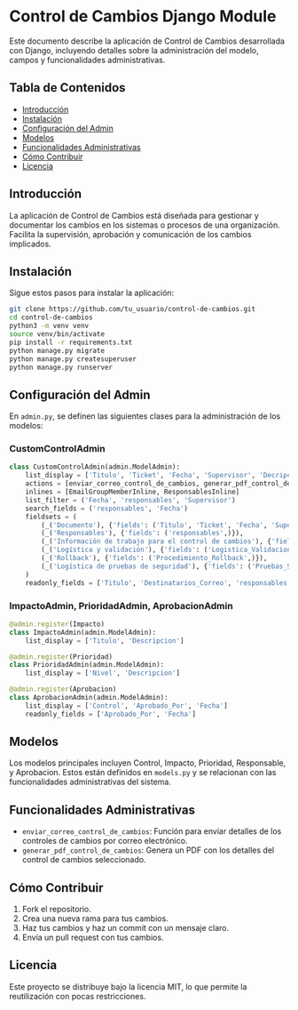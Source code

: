# Control de Cambios Django Module

Este documento describe la aplicación de Control de Cambios desarrollada con Django, incluyendo detalles sobre la administración del modelo, campos y funcionalidades administrativas.

## Tabla de Contenidos
- [Introducción](#introducción)
- [Instalación](#instalación)
- [Configuración del Admin](#configuración-del-admin)
- [Modelos](#modelos)
- [Funcionalidades Administrativas](#funcionalidades-administrativas)
- [Cómo Contribuir](#cómo-contribuir)
- [Licencia](#licencia)

## Introducción
La aplicación de Control de Cambios está diseñada para gestionar y documentar los cambios en los sistemas o procesos de una organización. Facilita la supervisión, aprobación y comunicación de los cambios implicados.

## Instalación

Sigue estos pasos para instalar la aplicación:

```bash
git clone https://github.com/tu_usuario/control-de-cambios.git
cd control-de-cambios
python3 -m venv venv
source venv/bin/activate
pip install -r requirements.txt
python manage.py migrate
python manage.py createsuperuser
python manage.py runserver
```

## Configuración del Admin

En `admin.py`, se definen las siguientes clases para la administración de los modelos:

### CustomControlAdmin

```python
class CustomControlAdmin(admin.ModelAdmin):
    list_display = ['Titulo', 'Ticket', 'Fecha', 'Supervisor', 'Decripcion_Corta']
    actions = [enviar_correo_control_de_cambios, generar_pdf_control_de_cambios]
    inlines = [EmailGroupMemberInline, ResponsablesInline]
    list_filter = ('Fecha', 'responsables', 'Supervisor')
    search_fields = ('responsables', 'Fecha')
    fieldsets = (
        (_('Documento'), {'fields': ('Titulo', 'Ticket', 'Fecha', 'Supervisor', 'Destinatarios_Correo')}),
        (_('Responsables'), {'fields': ('responsables',)}),
        (_('Información de trabajo para el control de cambios'), {'fields': ('Facilidad', 'Dispositivo', 'Decripcion_Corta', 'Objetivo', 'Impacto', 'Prioridad')}),
        (_('Logística y validación'), {'fields': ('Logistica_Validacion',)}),
        (_('Rollback'), {'fields': ('Procedimiento_Rollback',)}),
        (_('Logística de pruebas de seguridad'), {'fields': ('Pruebas_Seguridad',)})
    )
    readonly_fields = ['Titulo', 'Destinatarios_Correo', 'responsables']
```

### ImpactoAdmin, PrioridadAdmin, AprobacionAdmin

```python
@admin.register(Impacto)
class ImpactoAdmin(admin.ModelAdmin):
    list_display = ['Titulo', 'Descripcion']

@admin.register(Prioridad)
class PrioridadAdmin(admin.ModelAdmin):
    list_display = ['Nivel', 'Descripcion']

@admin.register(Aprobacion)
class AprobacionAdmin(admin.ModelAdmin):
    list_display = ['Control', 'Aprobado_Por', 'Fecha']
    readonly_fields = ['Aprobado_Por', 'Fecha']
```

## Modelos

Los modelos principales incluyen Control, Impacto, Prioridad, Responsable, y Aprobacion. Estos están definidos en `models.py` y se relacionan con las funcionalidades administrativas del sistema.

## Funcionalidades Administrativas

- `enviar_correo_control_de_cambios`: Función para enviar detalles de los controles de cambios por correo electrónico.
- `generar_pdf_control_de_cambios`: Genera un PDF con los detalles del control de cambios seleccionado.

## Cómo Contribuir

1. Fork el repositorio.
2. Crea una nueva rama para tus cambios.
3. Haz tus cambios y haz un commit con un mensaje claro.
4. Envía un pull request con tus cambios.

## Licencia

Este proyecto se distribuye bajo la licencia MIT, lo que permite la reutilización con pocas restricciones.
